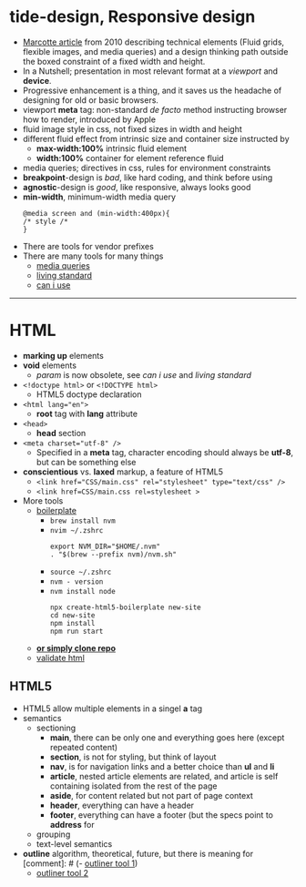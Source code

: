 tide-design, Responsive design
==============================

- [Marcotte article](https://alistapart.com/article/responsive-web-design/) from 2010 describing technical elements (Fluid grids, flexible images, and media queries) and a design thinking path outside the boxed constraint of a fixed width and height.
- In a Nutshell; presentation in most relevant format at a *viewport* and **device**.
- Progressive enhancement is a thing, and it saves us the headache of designing for old or basic browsers.
- viewport **meta** tag: non-standard *de facto* method instructing browser how to render, introduced by Apple
- fluid image style in css, not fixed sizes in width and height
- different fluid effect from intrinsic size and container size instructed by 
  - **max-width:100%** intrinsic fluid element
  - **width:100%** container for element reference fluid
- media queries; directives in css, rules for environment constraints
- **breakpoint**-design is *bad*, like hard coding, and think before using
- **agnostic**-design is *good*, like responsive, always looks good
- **min-width**, minimum-width media query  
  ```
  @media screen and (min-width:400px){  
  /* style /*  
  }
  ```
 - There are tools for vendor prefixes
 - There are many tools for many things
   - [media queries](https://www.w3.org/TR/?filter-tr-name=media+queries)
   - [living standard](https://html.spec.whatwg.org/multipage/)
   - [can i use](https://caniuse.com)

***

HTML
====

- **marking up** elements
- **void** elements
  - *param* is now obsolete, see *can i use* and *living standard*
- ``<!doctype html>`` or ``<!DOCTYPE html>`` 
  - HTML5 doctype declaration 
- ``<html lang="en">``
  - **root** tag with **lang** attribute
- ``<head>``
  - **head** section
- ``<meta charset="utf-8" />``
  - Specified in a **meta** tag, character encoding should always be **utf-8**, but can be something else
- **conscientious** vs. **laxed** markup, a feature of HTML5
  - ``<link href="CSS/main.css" rel="stylesheet" type="text/css" />``
  - ``<link href=CSS/main.css rel=stylesheet >``
- More tools
  - [boilerplate](https://html5boilerplate.com)
    - ``brew install nvm``
    - ``nvim ~/.zshrc``
      ```
      export NVM_DIR="$HOME/.nvm"
      . "$(brew --prefix nvm)/nvm.sh"
      ```
    - ``source ~/.zshrc``
    - ``nvm - version``
    - ``nvm install node``
      ```
      npx create-html5-boilerplate new-site
      cd new-site
      npm install
      npm run start
      ```
  - **[or simply clone repo](https://github.com/h5bp/html5-boilerplate-template)**
  - [validate html](https://validator.w3.org)

## HTML5

- HTML5 allow multiple elements in a singel **a** tag
- semantics
  - sectioning
    - **main**, there can be only one and everything goes here (except repeated content)
    - **section**, is not for styling, but think of layout
    - **nav**, is for navigation links and a better choice than **ul** and **li**
    - **article**, nested article elements are related, and article is self containing isolated from the rest of the page
    - **aside**, for content related but not part of page context
    - **header**, everything can have a header
    - **footer**, everything can have a footer (but the specs point to **address** for
  - grouping
  - text-level semantics
- **outline** algorithm, theoretical, future, but there is meaning for 
[comment]: #  (- [outliner tool 1](https://gsnedders.html5.org/outliner/))
  - [outliner tool 2](https://hoyois.github.io/html5outliner/)

